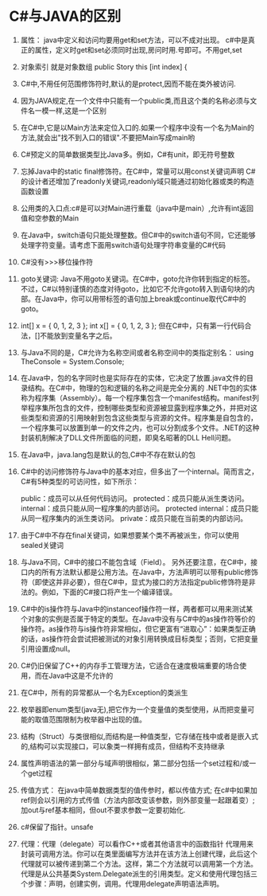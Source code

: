 # C#与JAVA的区别

1. 属性：
   java中定义和访问均要用get和set方法，可以不成对出现。
   c#中是真正的属性，定义时get和set必须同时出现,房问时用.号即可。不用get,set

2. 对象索引
   就是对象数组
   public Story this [int index] {

3. C#中,不用任何范围修饰符时,默认的是protect,因而不能在类外被访问.

4. 因为JAVA规定,在一个文件中只能有一个public类,而且这个类的名称必须与文件名一模一样,这是一个区别

5. 在C#中,它是以Main方法来定位入口的.如果一个程序中没有一个名为Main的方法,就会出"找不到入口的错误".不要把Main写成main哟

6. C#预定义的简单数据类型比Java多。例如，C#有unit，即无符号整数

7. 忘掉Java中的static final修饰符。在C#中，常量可以用const关键词声明
   C#的设计者还增加了readonly关键词,readonly域只能通过初始化器或类的构造函数设置
8. 公用类的入口点:c#是可以对Main进行重载（java中是main）,允许有int返回值和空参数的Main

9. 在Java中，switch语句只能处理整数。但C#中的switch语句不同，它还能够处理字符变量。请考虑下面用switch语句处理字符串变量的C#代码

10. C#没有>>>移位操作符

11. goto关键词:
    Java不用goto关键词。在C#中，goto允许你转到指定的标签。不过，C#以特别谨慎的态度对待goto，比如它不允许goto转入到语句块的内部。在Java中，你可以用带标签的语句加上break或continue取代C#中的goto。

12. int[] x = { 0, 1, 2, 3 };
    int x[] = { 0, 1, 2, 3 };
    但在C#中，只有第一行代码合法，[]不能放到变量名字之后。

13. 与Java不同的是，C#允许为名称空间或者名称空间中的类指定别名：
    using TheConsole = System.Console;

14. 在Java中，包的名字同时也是实际存在的实体，它决定了放置.java文件的目录结构。在C#中，物理的包和逻辑的名称之间是完全分离的
    .NET中包的实体称为程序集（Assembly）。每一个程序集包含一个manifest结构。manifest列举程序集所包含的文件，控制哪些类型和资源被显露到程序集之外，并把对这些类型和资源的引用映射到包含这些类型与资源的文件。程序集是自包含的，一个程序集可以放置到单一的文件之内，也可以分割成多个文件。.NET的这种封装机制解决了DLL文件所面临的问题，即臭名昭著的DLL Hell问题。

15. 在Java中，java.lang包是默认的包,C#中不存在默认的包

16. C#中的访问修饰符与Java中的基本对应，但多出了一个internal。简而言之，C#有5种类型的可访问性，如下所示：

    public：成员可以从任何代码访问。
    protected：成员只能从派生类访问。
    internal：成员只能从同一程序集的内部访问。
    protected internal：成员只能从同一程序集内的派生类访问。
    private：成员只能在当前类的内部访问。

17. 由于C#中不存在final关键词，如果想要某个类不再被派生，你可以使用sealed关键词

18. 与Java不同，C#中的接口不能包含域（Field）。
    另外还要注意，在C#中，接口内的所有方法默认都是公用方法。在Java中，方法声明可以带有public修饰符（即使这并非必要），但在C#中，显式为接口的方法指定public修饰符是非法的。例如，下面的C#接口将产生一个编译错误。

19. C#中的is操作符与Java中的instanceof操作符一样，两者都可以用来测试某个对象的实例是否属于特定的类型。在Java中没有与C#中的as操作符等价的操作符。as操作符与is操作符非常相似，但它更富有“进取心”：如果类型正确的话，as操作符会尝试把被测试的对象引用转换成目标类型；否则，它把变量引用设置成null。

20. C#仍旧保留了C++的内存手工管理方法，它适合在速度极端重要的场合使用，而在Java中这是不允许的

21. 在C#中，所有的异常都从一个名为Exception的类派生

22. 枚举器即enum类型(java无),把它作为一个变量值的类型使用，从而把变量可能的取值范围限制为枚举器中出现的值。

23. 结构（Struct）与类很相似,而结构是一种值类型，它存储在栈中或者是嵌入式的,结构可以实现接口，可以象类一样拥有成员，但结构不支持继承

24. 属性声明语法的第一部分与域声明很相似，第二部分包括一个set过程和/或一个get过程

25. 传值方式：
    在java中简单数据类型的值传参时，都以传值方式;
    在c#中如果加ref则会以引用的方式传值（方法内部改变该参数，则外部变量一起跟着变）;
    加out与ref基本相同，但out不要求参数一定要初始化.

26. c#保留了指针。unsafe

27. 代理：代理（delegate）可以看作C++或者其他语言中的函数指针
    代理用来封装可调用方法。你可以在类里面编写方法并在该方法上创建代理，此后这个代理就可以被传递到第二个方法。这样，第二个方法就可以调用第一个方法。
    代理是从公共基类System.Delegate派生的引用类型。定义和使用代理包括三个步骤：声明，创建实例，调用。代理用delegate声明语法声明。